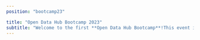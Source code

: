 ```yaml
---
position: "bootcamp23"

title: "Open Data Hub Bootcamp 2023"
subtitle: "Welcome to the first **Open Data Hub Bootcamp**!This event is an initiative of the Open Data Hub designed to provide an opportunity for our community, and anyone who wants to join, to develop or enhance the Open Data Hub together with the Open Data Hub core team following the latest trend of learning by doing. Whether you are a _developer, creator, designer, data expert, entrepreneur, tech geek, or just someone who loves coding_, we encourage you to get involved!"
---
```

